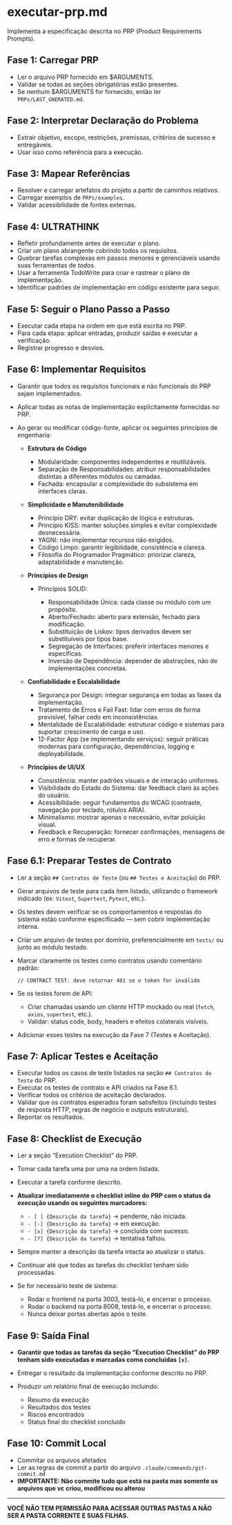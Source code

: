 # executar-prp.md

Implementa a especificação descrita no PRP (Product Requirements Prompts).

## Fase 1: Carregar PRP

* Ler o arquivo PRP fornecido em \$ARGUMENTS.
* Validar se todas as seções obrigatórias estão presentes.
* Se nenhum \$ARGUMENTS for fornecido, então ler `PRPs/LAST_GNERATED.md`.

## Fase 2: Interpretar Declaração do Problema

* Extrair objetivo, escopo, restrições, premissas, critérios de sucesso e entregáveis.
* Usar isso como referência para a execução.

## Fase 3: Mapear Referências

* Resolver e carregar artefatos do projeto a partir de caminhos relativos.
* Carregar exemplos de `PRPs/examples`.
* Validar acessibilidade de fontes externas.

## Fase 4: ULTRATHINK

* Refletir profundamente antes de executar o plano.
* Criar um plano abrangente cobrindo todos os requisitos.
* Quebrar tarefas complexas em passos menores e gerenciáveis usando suas ferramentas de *todos*.
* Usar a ferramenta TodoWrite para criar e rastrear o plano de implementação.
* Identificar padrões de implementação em código existente para seguir.

## Fase 5: Seguir o Plano Passo a Passo

* Executar cada etapa na ordem em que está escrita no PRP.
* Para cada etapa: aplicar entradas, produzir saídas e executar a verificação.
* Registrar progresso e desvios.

## Fase 6: Implementar Requisitos

* Garantir que todos os requisitos funcionais e não funcionais do PRP sejam implementados.
* Aplicar todas as notas de implementação explicitamente fornecidas no PRP.
* Ao gerar ou modificar código-fonte, aplicar os seguintes princípios de engenharia:

  * **Estrutura de Código**

    * Modularidade: componentes independentes e reutilizáveis.
    * Separação de Responsabilidades: atribuir responsabilidades distintas a diferentes módulos ou camadas.
    * Fachada: encapsular a complexidade do subsistema em interfaces claras.

  * **Simplicidade e Manutenibilidade**

    * Princípio DRY: evitar duplicação de lógica e estruturas.
    * Princípio KISS: manter soluções simples e evitar complexidade desnecessária.
    * YAGNI: não implementar recursos não exigidos.
    * Código Limpo: garantir legibilidade, consistência e clareza.
    * Filosofia do Programador Pragmático: priorizar clareza, adaptabilidade e manutenção.

  * **Princípios de Design**

    * Princípios SOLID:

      * Responsabilidade Única: cada classe ou módulo com um propósito.
      * Aberto/Fechado: aberto para extensão, fechado para modificação.
      * Substituição de Liskov: tipos derivados devem ser substituíveis por tipos base.
      * Segregação de Interfaces: preferir interfaces menores e específicas.
      * Inversão de Dependência: depender de abstrações, não de implementações concretas.

  * **Confiabilidade e Escalabilidade**

    * Segurança por Design: integrar segurança em todas as fases da implementação.
    * Tratamento de Erros e Fail Fast: lidar com erros de forma previsível, falhar cedo em inconsistências.
    * Mentalidade de Escalabilidade: estruturar código e sistemas para suportar crescimento de carga e uso.
    * 12-Factor App (se implementando serviços): seguir práticas modernas para configuração, dependências, logging e deployabilidade.

  * **Princípios de UI/UX**

    * Consistência: manter padrões visuais e de interação uniformes.
    * Visibilidade do Estado do Sistema: dar feedback claro às ações do usuário.
    * Acessibilidade: seguir fundamentos do WCAG (contraste, navegação por teclado, rótulos ARIA).
    * Minimalismo: mostrar apenas o necessário, evitar poluição visual.
    * Feedback e Recuperação: fornecer confirmações, mensagens de erro e formas de recuperar.

## Fase 6.1: Preparar Testes de Contrato

* Ler a seção `## Contratos de Teste` (ou `## Testes e Aceitação`) do PRP.
* Gerar arquivos de teste para cada item listado, utilizando o framework indicado (ex: `Vitest`, `Supertest`, `Pytest`, etc.).
* Os testes devem verificar se os comportamentos e respostas do sistema estão conforme especificado — sem cobrir implementação interna.
* Criar um arquivo de testes por domínio, preferencialmente em `tests/` ou junto ao módulo testado.
* Marcar claramente os testes como contratos usando comentário padrão:
  ```
  // CONTRACT TEST: deve retornar 401 se o token for inválido
  ```

* Se os testes forem de API:

  * Criar chamadas usando um cliente HTTP mockado ou real (`fetch`, `axios`, `supertest`, etc.).
  * Validar: status code, body, headers e efeitos colaterais visíveis.

* Adicionar esses testes na execução da Fase 7 (Testes e Aceitação).

## Fase 7: Aplicar Testes e Aceitação

* Executar todos os casos de teste listados na seção `## Contratos de Teste` do PRP.
* Executar os testes de contrato e API criados na Fase 6.1.
* Verificar todos os critérios de aceitação declarados.
* Validar que os contratos esperados foram satisfeitos (incluindo testes de resposta HTTP, regras de negócio e outputs estruturais).
* Reportar os resultados.

## Fase 8: Checklist de Execução

* Ler a seção “Execution Checklist” do PRP.
* Tomar cada tarefa uma por uma na ordem listada.
* Executar a tarefa conforme descrito.
* **Atualizar imediatamente o checklist inline do PRP com o status da execução usando os seguintes marcadores:**

  * `- [ ] {Descrição da tarefa}` → pendente, não iniciada.
  * `- [-] {Descrição da tarefa}` → em execução.
  * `- [x] {Descrição da tarefa}` → concluída com sucesso.
  * `- [?] {Descrição da tarefa}` → tentativa falhou.

* Sempre manter a descrição da tarefa intacta ao atualizar o status.
* Continuar até que todas as tarefas do checklist tenham sido processadas.
* Se for necessário teste de sistema:

  * Rodar o frontend na porta 3003, testá-lo, e encerrar o processo.
  * Rodar o backend na porta 8008, testá-lo, e encerrar o processo.
  * Nunca deixar portas abertas após o teste.

## Fase 9: Saída Final

* **Garantir que todas as tarefas da seção “Execution Checklist” do PRP tenham sido executadas e marcadas como concluídas `[x]`.**
* Entregar o resultado da implementação conforme descrito no PRP.
* Produzir um relatório final de execução incluindo:

  * Resumo da execução
  * Resultados dos testes
  * Riscos encontrados
  * Status final do checklist concluído

## Fase 10: Commit Local

* Commitar os arquivos afetados
* Ler as regras de commit a partir do arquivo `.claude/commands/git-commit.md`
* **IMPORTANTE: Não commite tudo que está na pasta mas somente os arquivos que vc criou, modificou ou alterou**

--- 

**VOCÊ NÃO TEM PERMISSÃO PARA ACESSAR OUTRAS PASTAS A NÃO SER A PASTA CORRENTE E SUAS FILHAS.**
